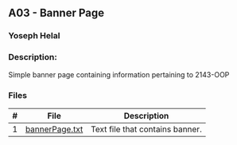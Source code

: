 ## A03 - Banner Page
### Yoseph Helal
### Description:

Simple banner page containing information pertaining to 2143-OOP

### Files

|   #   | File     | Description                      |
| :---: | -------- | -------------------------------- |
|   1   | [bannerPage.txt](https://github.com/tranvex/2143-OOP-Helal/blob/main/Assignments/A03/bannerPage.txt) | Text file that contains banner. |
